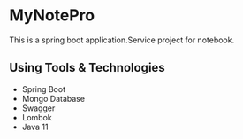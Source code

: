 # MyNotePro
This is a spring boot application.Service project for notebook.
## Using Tools & Technologies 
* Spring Boot 
* Mongo Database
* Swagger
* Lombok 
* Java 11
